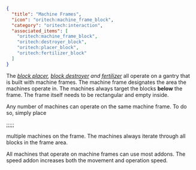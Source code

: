 ```json
{
  "title": "Machine Frames",
  "icon": "oritech:machine_frame_block",
  "category": "oritech:interaction",
  "associated_items": [
    "oritech:machine_frame_block",
    "oritech:destroyer_block",
    "oritech:placer_block",
    "oritech:fertilizer_block"
  ]
}
```

The *[block placer](^oritech:interaction/block_placer), [block destroyer](^oritech:interaction/block_destroyer) and [fertilizer](^oritech:interaction/fertilizer)* all operate on a gantry that is built with machine frames. The machine frame designates
the area the machines operate in. The machines always target the blocks **below** the frame. The frame itself needs to be rectangular and empty inside.

Any number of machines can operate on the same machine frame. To do so, simply place

;;;;;

multiple machines on the frame. The machines always iterate through all blocks in the frame area. 


All machines that operate on machine frames can use most addons. 
The speed addon increases both the movement and operation speed.
